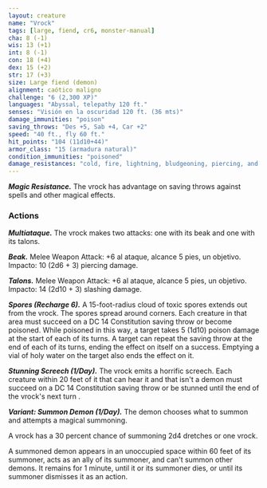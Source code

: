 ```yaml
---
layout: creature
name: "Vrock"
tags: [large, fiend, cr6, monster-manual]
cha: 8 (-1)
wis: 13 (+1)
int: 8 (-1)
con: 18 (+4)
dex: 15 (+2)
str: 17 (+3)
size: Large fiend (demon)
alignment: caótico maligno
challenge: "6 (2,300 XP)"
languages: "Abyssal, telepathy 120 ft."
senses: "Visión en la oscuridad 120 ft. (36 mts)"
damage_immunities: "poison"
saving_throws: "Des +5, Sab +4, Car +2"
speed: "40 ft., fly 60 ft."
hit_points: "104 (11d10+44)"
armor_class: "15 (armadura natural)"
condition_immunities: "poisoned"
damage_resistances: "cold, fire, lightning, bludgeoning, piercing, and slashing from nonmagical weapons"
---
```


***Magic Resistance.*** The vrock has advantage on saving throws against spells and other magical effects.

### Actions

***Multiataque.*** The vrock makes two attacks: one with its beak and one with its talons.

***Beak.*** Melee Weapon Attack: +6 al ataque, alcance 5 pies, un objetivo. Impacto: 10 (2d6 + 3) piercing damage.

***Talons.*** Melee Weapon Attack: +6 al ataque, alcance 5 pies, un objetivo. Impacto: 14 (2d10 + 3) slashing damage.

***Spores (Recharge 6).*** A 15-foot-radius cloud of toxic spores extends out from the vrock. The spores spread around corners. Each creature in that area must succeed on a DC 14 Constitution saving throw or become poisoned. While poisoned in this way, a target takes 5 (1d10) poison damage at the start of each of its turns. A target can repeat the saving throw at the end of each of its turns, ending the effect on itself on a success. Emptying a vial of holy water on the target also ends the effect on it.

***Stunning Screech (1/Day).*** The vrock emits a horrific screech. Each creature within 20 feet of it that can hear it and that isn't a demon must succeed on a DC 14 Constitution saving throw or be stunned until the end of the vrock's next turn .

***Variant: Summon Demon (1/Day).*** The demon chooses what to summon and attempts a magical summoning.

A vrock has a 30 percent chance of summoning 2d4 dretches or one vrock.

A summoned demon appears in an unoccupied space within 60 feet of its summoner, acts as an ally of its summoner, and can't summon other demons. It remains for 1 minute, until it or its summoner dies, or until its summoner dismisses it as an action.